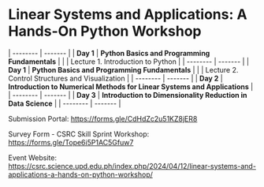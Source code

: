 # Linear Systems and Applications: A Hands-On Python Workshop

| -------- | ------- | 
| **Day 1** | **Python Basics and Programming Fundamentals** | 
|          | Lecture 1. Introduction to Python | 
| --------  | ------- | 
| **Day 1** | **Python Basics and Programming Fundamentals** | 
|           | Lecture 2. Control Structures and Visualization | 
| --------  | ------- | 
| **Day 2** | **Introduction to Numerical Methods for Linear Systems and Applications** | 
| --------  | ------- | 
| **Day 3**    | **Introduction to Dimensionality Reduction in Data Science** |
| -------- | ------- |


Submission Portal: https://forms.gle/CdHdZc2u51KZ8jER8

Survey Form - CSRC Skill Sprint Workshop: https://forms.gle/Tope6i5P1AC5Gfuw7

Event Website: https://csrc.science.upd.edu.ph/index.php/2024/04/12/linear-systems-and-applications-a-hands-on-python-workshop/

